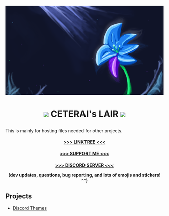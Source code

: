 ![ ](https://raw.githubusercontent.com/Ceterai/DiscordTheme/refs/heads/main/img/stardust_moonbeam.png)

<h1 align="center">

<img src="https://avatars.githubusercontent.com/u/61030725?v=4&size=24"> <b>CETERAI's LAIR</b> <img src="https://avatars.githubusercontent.com/u/61030725?v=4&size=24">

</h1>

This is mainly for hosting files needed for other projects.

<h4 align="center">

<a href="https://linktr.ee/ceterai">>>> LINKTREE <<<</a>

</h4><h4 align="center">

<a href="https://www.buymeacoffee.com/ceterai">>>> SUPPORT ME <<<</a>

</h4><h4 align="center">

<a href="https://discord.gg/gGEwZ5vbgr">>>> DISCORD SERVER <<<</a>

<p align="center">

(dev updates, questions, bug reporting, and lots of emojis and stickers! ^^)

</p>

</h4>

## Projects

- [Discord Themes](/DiscordTheme/README.md)
